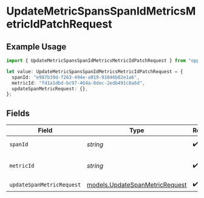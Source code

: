 # UpdateMetricSpansSpanIdMetricsMetricIdPatchRequest

## Example Usage

```typescript
import { UpdateMetricSpansSpanIdMetricsMetricIdPatchRequest } from "opperai/models/operations";

let value: UpdateMetricSpansSpanIdMetricsMetricIdPatchRequest = {
  spanId: "e987b39d-f263-494e-a919-91046b02e1a6",
  metricId: "fd1a1dbd-bc97-464a-8dec-2edb491c8a6d",
  updateSpanMetricRequest: {},
};
```

## Fields

| Field                                                                     | Type                                                                      | Required                                                                  | Description                                                               |
| ------------------------------------------------------------------------- | ------------------------------------------------------------------------- | ------------------------------------------------------------------------- | ------------------------------------------------------------------------- |
| `spanId`                                                                  | *string*                                                                  | :heavy_check_mark:                                                        | The id of the span                                                        |
| `metricId`                                                                | *string*                                                                  | :heavy_check_mark:                                                        | The id of the metric to update                                            |
| `updateSpanMetricRequest`                                                 | [models.UpdateSpanMetricRequest](../../models/updatespanmetricrequest.md) | :heavy_check_mark:                                                        | N/A                                                                       |